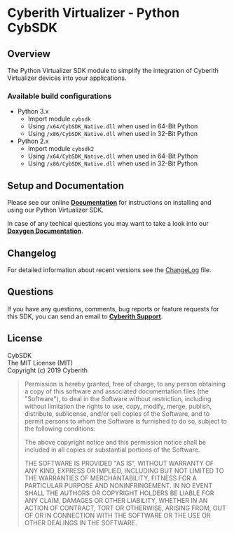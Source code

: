 # Cyberith Virtualizer - Python CybSDK #
## Overview ##

The Python Virtualizer SDK module to simplify the integration of Cyberith Virtualizer devices into your applications.<br/>

### Available build configurations ###

- Python 3.x
	- Import module `cybsdk`
	- Using `/x64/CybSDK_Native.dll` when used in 64-Bit Python
	- Using `/x86/CybSDK_Native.dll` when used in 32-Bit Python
- Python 2.x
	- Import module `cybsdk2`
	- Using `/x64/CybSDK_Native.dll` when used in 64-Bit Python
	- Using `/x86/CybSDK_Native.dll` when used in 32-Bit Python

## Setup and Documentation ##

Please see our online [__Documentation__](https://developer.cyberith.com/download/sdk/windows_python/docs) for instructions on installing and using our Python Virtualizer SDK.

In case of any techical questions you may want to take a look into our [__Doxygen Documentation__](https://developer.cyberith.com/doxygen/CybSDK_Python/index.html).

## Changelog ##

For detailed information about recent versions see the [ChangeLog](ChangeLog.md) file.

## Questions ##

If you have any questions, comments, bug reports or feature requests for this SDK, you can send an email to [__Cyberith Support__](mailto:support@cyberith.com).

## License ##

CybSDK<br/>
The MIT License (MIT)<br/>
Copyright (c) 2019 Cyberith

> Permission is hereby granted, free of charge, to any person obtaining a copy
> of this software and associated documentation files (the "Software"), to deal
> in the Software without restriction, including without limitation the rights
> to use, copy, modify, merge, publish, distribute, sublicense, and/or sell
> copies of the Software, and to permit persons to whom the Software is
> furnished to do so, subject to the following conditions:
> 
> The above copyright notice and this permission notice shall be included in
> all copies or substantial portions of the Software.
> 
> THE SOFTWARE IS PROVIDED "AS IS", WITHOUT WARRANTY OF ANY KIND, EXPRESS OR
> IMPLIED, INCLUDING BUT NOT LIMITED TO THE WARRANTIES OF MERCHANTABILITY,
> FITNESS FOR A PARTICULAR PURPOSE AND NONINFRINGEMENT. IN NO EVENT SHALL THE
> AUTHORS OR COPYRIGHT HOLDERS BE LIABLE FOR ANY CLAIM, DAMAGES OR OTHER
> LIABILITY, WHETHER IN AN ACTION OF CONTRACT, TORT OR OTHERWISE, ARISING FROM,
> OUT OF OR IN CONNECTION WITH THE SOFTWARE OR THE USE OR OTHER DEALINGS IN
> THE SOFTWARE.